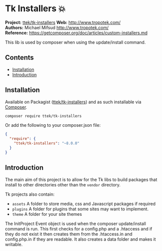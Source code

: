 # Tk Installers :boom:

__Project:__ [ttek/tk-installers](http://packagist.org/packages/ttek/tk-installers)
__Web:__ <http://www.tropotek.com/>  
__Authors:__ Michael Mifsud <http://www.tropotek.com/>  
__Reference:__ <https://getcomposer.org/doc/articles/custom-installers.md>

This lib is used by composer when using the update/install command.

## Contents

- [Installation](#installation)
- [Introduction](#introduction)


## Installation

Available on Packagist ([ttek/tk-installers](https://github.com/fvas-elearning/tk-installers))
and as such installable via [Composer](http://getcomposer.org/).

```bash
composer require ttek/tk-installers
```

Or add the following to your composer.json file:

```json
{
  "require": {
    "ttek/tk-installers": "~8.0.0"
  }
}
```

## Introduction

The main aim of this project is to allow for the Tk libs to build packages that install
to other directories other than the `vendor` directory.

Tk projects also contain:

- `assets` A folder to store media, css and Javascript packages if required
- `plugins` A folder for plugins that some sites may want to implement.
- `theme` A folder for your site themes

The InitProject Event object is used when the composer update/install command is
run. This first checks for a config.php and a .htaccess and if they do not exist it then creates them from
the .htaccess.in and config.php.in if they are readable. It also creates a data folder and makes it writable.


